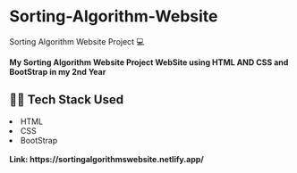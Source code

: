 # Sorting-Algorithm-Website
Sorting Algorithm Website Project 💻 <br>

<b>My Sorting Algorithm Website Project WebSite using HTML AND CSS and BootStrap in my 2nd Year</b>

## 👨‍💻 Tech Stack Used
<li>HTML</li>
<li>CSS</li>
<li>BootStrap</li>
<br>
<b>Link: https://sortingalgorithmswebsite.netlify.app/</b>
<br>
<br>

 
 
